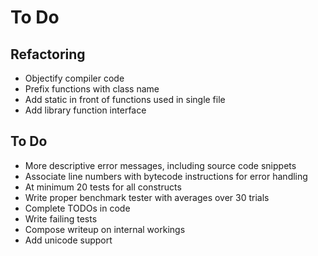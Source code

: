 
To Do
=====


## Refactoring

* Objectify compiler code
* Prefix functions with class name
* Add static in front of functions used in single file
* Add library function interface


## To Do

* More descriptive error messages, including source code snippets
* Associate line numbers with bytecode instructions for error handling
* At minimum 20 tests for all constructs
* Write proper benchmark tester with averages over 30 trials
* Complete TODOs in code
* Write failing tests
* Compose writeup on internal workings
* Add unicode support
